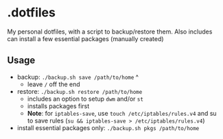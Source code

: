 # .dotfiles

My personal dotfiles, with a script to backup/restore them.  Also includes can install a few essential packages (manually created)


## Usage


- backup: `./backup.sh save /path/to/home`
					 ^
	- leave `/` off the end
- restore: `./backup.sh restore /path/to/home`
	- includes an option to setup `dwm` and/or `st`
	- installs packages first
	- **Note**: for `iptables-save`, use `touch /etc/iptables/rules.v4` and su to save rules (`su && iptables-save > /etc/iptables/rules.v4`) 
- install essential packages only: `./backup.sh pkgs /path/to/home`   
